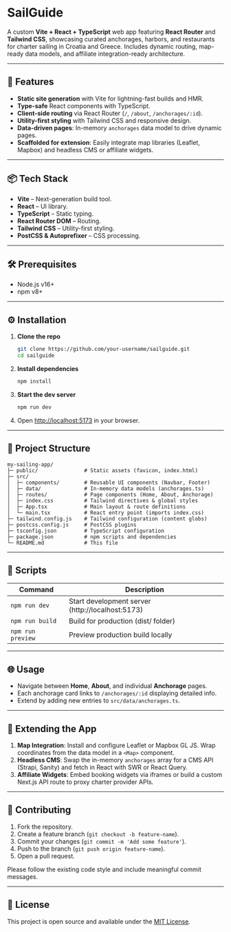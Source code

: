 # SailGuide

A custom **Vite + React + TypeScript** web app featuring **React Router** and **Tailwind CSS**, showcasing curated anchorages, harbors, and restaurants for charter sailing in Croatia and Greece. Includes dynamic routing, map-ready data models, and affiliate integration-ready architecture.

---

## 🚀 Features

- **Static site generation** with Vite for lightning-fast builds and HMR.
- **Type-safe** React components with TypeScript.
- **Client-side routing** via React Router (`/`, `/about`, `/anchorages/:id`).
- **Utility-first styling** with Tailwind CSS and responsive design.
- **Data-driven pages**: In-memory `anchorages` data model to drive dynamic pages.
- **Scaffolded for extension**: Easily integrate map libraries (Leaflet, Mapbox) and headless CMS or affiliate widgets.

---

## 📦 Tech Stack

- **Vite** – Next-generation build tool.
- **React** – UI library.
- **TypeScript** – Static typing.
- **React Router DOM** – Routing.
- **Tailwind CSS** – Utility-first styling.
- **PostCSS & Autoprefixer** – CSS processing.

---

## 🛠️ Prerequisites

- Node.js v16+
- npm v8+

---

## ⚙️ Installation

1. **Clone the repo**
   ```bash
   git clone https://github.com/your-username/sailguide.git
   cd sailguide
   ```

2. **Install dependencies**
   ```bash
   npm install
   ```

3. **Start the dev server**
   ```bash
   npm run dev
   ```

4. Open [http://localhost:5173](http://localhost:5173) in your browser.

---

## 📂 Project Structure

```
my-sailing-app/
├─ public/               # Static assets (favicon, index.html)
├─ src/
│  ├─ components/        # Reusable UI components (Navbar, Footer)
│  ├─ data/              # In-memory data models (anchorages.ts)
│  ├─ routes/            # Page components (Home, About, Anchorage)
│  ├─ index.css          # Tailwind directives & global styles
│  ├─ App.tsx            # Main layout & route definitions
│  └─ main.tsx           # React entry point (imports index.css)
├─ tailwind.config.js    # Tailwind configuration (content globs)
├─ postcss.config.js     # PostCSS plugins
├─ tsconfig.json         # TypeScript configuration
├─ package.json          # npm scripts and dependencies
└─ README.md             # This file
```

---

## 📜 Scripts

| Command         | Description                           |
| --------------- | ------------------------------------- |
| `npm run dev`   | Start development server (http://localhost:5173) |
| `npm run build` | Build for production (dist/ folder)   |
| `npm run preview` | Preview production build locally   |

---

## 🌐 Usage

- Navigate between **Home**, **About**, and individual **Anchorage** pages.
- Each anchorage card links to `/anchorages/:id` displaying detailed info.
- Extend by adding new entries to `src/data/anchorages.ts`.

---

## 🧩 Extending the App

1. **Map Integration**: Install and configure Leaflet or Mapbox GL JS. Wrap coordinates from the data model in a `<Map>` component.  
2. **Headless CMS**: Swap the in-memory `anchorages` array for a CMS API (Strapi, Sanity) and fetch in React with SWR or React Query.  
3. **Affiliate Widgets**: Embed booking widgets via iframes or build a custom Next.js API route to proxy charter provider APIs.

---

## 🤝 Contributing

1. Fork the repository.  
2. Create a feature branch (`git checkout -b feature-name`).  
3. Commit your changes (`git commit -m 'Add some feature'`).  
4. Push to the branch (`git push origin feature-name`).  
5. Open a pull request.

Please follow the existing code style and include meaningful commit messages.

---

## 📄 License

This project is open source and available under the [MIT License](LICENSE).

